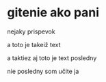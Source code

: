 # gitenie ako pani 

nejaky prispevok

a toto je takeiž text 

a taktiez aj toto je text posledny

nie posledny som učite ja
